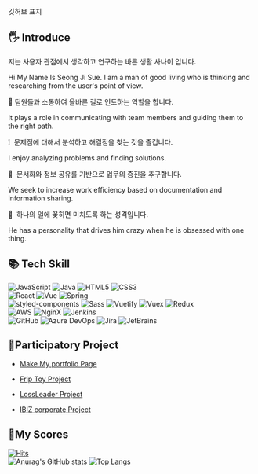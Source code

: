 깃허브 표지

## 🖐 Introduce

저는 사용자 관점에서 생각하고 연구하는 바른 생활 사나이 입니다.

Hi My Name Is Seong Ji Sue.
I am a man of good living who is thinking and researching from the user's point of view.

🤝 팀원들과 소통하여 올바른 길로 인도하는 역할을 합니다.

It plays a role in communicating with team members and guiding them to the right path.

❕  문제점에 대해서 분석하고 해결점을 찾는 것을 즐깁니다.

I enjoy analyzing problems and finding solutions.

📑  문서화와 정보 공유를 기반으로 업무의 증진을 추구합니다.

We seek to increase work efficiency based on documentation and information sharing.

🙌  하나의 일에 꽂히면 미치도록 하는 성격입니다.

He has a personality that drives him crazy when he is obsessed with one thing.



## 📚 Tech Skill

<img alt="JavaScript" src ="https://img.shields.io/badge/JavaScript-EFD81D.svg?&style=for-the-badge&logo=JavaScript&logoColor=white"/> <img alt="Java" src ="https://img.shields.io/badge/Java-E51F24.svg?&style=for-the-badge&logo=Java&logoColor=white"/> <img alt="HTML5" src ="https://img.shields.io/badge/HTML-DD4D25.svg?&style=for-the-badge&logo=HTML5&logoColor=white"/> <img alt="CSS3" src ="https://img.shields.io/badge/CSS3-038FCB.svg?&style=for-the-badge&logo=CSS3&logoColor=white"/>
<br/> 
<img alt="React" src ="https://img.shields.io/badge/React-61DBFB.svg?&style=for-the-badge&logo=React&logoColor=white"/> <img alt="Vue" src="https://img.shields.io/badge/Vue-4FC08D.svg?&style=for-the-badge&logo=Vue.js&logoColor=white"/> <img alt="Spring" src ="https://img.shields.io/badge/Spring-6EB442.svg?&style=for-the-badge&logo=Spring&logoColor=white"/>
<br/>
<img alt="styled-components" src="https://img.shields.io/badge/styledcomponents-FFABDE.svg?&style=for-the-badge&logo=styled-components&logoColor=white"/> <img alt="Sass" src ="https://img.shields.io/badge/Sass-CD6799.svg?&style=for-the-badge&logo=Sass&logoColor=white"/>
<img alt="Vuetify" src ="https://img.shields.io/badge/Vuetify-1867C0.svg?&style=for-the-badge&logo=Vuetify&logoColor=white"/> <img alt="Vuex" src ="https://img.shields.io/badge/Vuex-41B883.svg?&style=for-the-badge&logo=VTEX&logoColor=white"/> <img alt="Redux" src ="https://img.shields.io/badge/Redux-764ABC.svg?&style=for-the-badge&logo=Redux&logoColor=white"/> 
<br/>
<img alt="AWS" src ="https://img.shields.io/badge/AWS-232F3E.svg?&style=for-the-badge&logo=Amazon AWS&logoColor=white"/> <img alt="NginX" src ="https://img.shields.io/badge/NginX-039639.svg?&style=for-the-badge&logo=NginX&logoColor=white"/> <img alt="Jenkins" src ="https://img.shields.io/badge/jenkins-D24939.svg?&style=for-the-badge&logo=jenkins&logoColor=white"/> 
<br/>
<img alt="GitHub" src ="https://img.shields.io/badge/GitHub-181717.svg?&style=for-the-badge&logo=GitHub&logoColor=white"/> <img alt="Azure DevOps" src ="https://img.shields.io/badge/Azure DevOps-0078D7.svg?&style=for-the-badge&logo=Azure DevOps&logoColor=white"/> <img alt="Jira" src ="https://img.shields.io/badge/Jira-0052CC.svg?&style=for-the-badge&logo=Jira&logoColor=white"/> <img alt="JetBrains" src ="https://img.shields.io/badge/JetBrains-000000.svg?&style=for-the-badge&logo=JetBrains&logoColor=white"/> 




## 🧐Participatory Project

- [Make My portfolio Page](https://github.com/seong-ji-sue/portfolioPage)

- [Frip Toy Project](https://github.com/wecode-bootcamp-korea/fullstack2-2nd-ADLIP-frontend)

- [LossLeader Project](https://github.com/Loss-Leader-Project/Fontend)

- [IBIZ corporate Project](https://github.com/ibznts/sisbroker_Frontend-New)



## 🏅My Scores
[![Hits](https://hits.seeyoufarm.com/api/count/incr/badge.svg?url=https%3A%2F%2Fgithub.com%2Fseong-ji-sue%2Fhit-counter&count_bg=%2379C83D&title_bg=%23555555&icon=&icon_color=%23E7E7E7&title=visit+count&edge_flat=false)](https://hits.seeyoufarm.com)
<br/>
![Anurag's GitHub stats](https://github-readme-stats.vercel.app/api?username=seong-ji-sue&show_icons=true&theme=radical)
[![Top Langs](https://github-readme-stats.vercel.app/api/top-langs/?username=seong-ji-sue&langs_count=8)](https://github.com/깃허브아이디/github-readme-stats)

